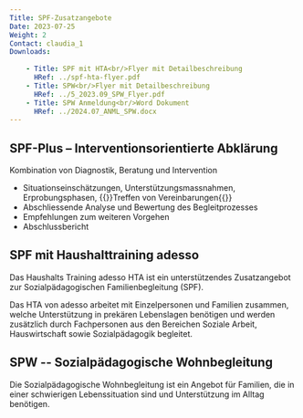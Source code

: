 ```yaml
---
Title: SPF-Zusatzangebote
Date: 2023-07-25
Weight: 2
Contact: claudia_1
Downloads: 
    
    - Title: SPF mit HTA<br/>Flyer mit Detailbeschreibung
      HRef: ../spf-hta-flyer.pdf
    - Title: SPW<br/>Flyer mit Detailbeschreibung
      HRef: ../5_2023.09_SPW_Flyer.pdf
    - Title: SPW Anmeldung<br/>Word Dokument
      HRef: ../2024.07_ANML_SPW.docx
---
```


## SPF-Plus – Interventionsorientierte Abklärung

Kombination von Diagnostik, Beratung und Intervention

* Situationseinschätzungen, Unterstützungsmassnahmen, Erprobungsphasen, {{<nobreak>}}Treffen von Vereinbarungen{{</nobreak>}}
* Abschliessende Analyse und Bewertung des Begleitprozesses
* Empfehlungen zum weiteren Vorgehen
* Abschlussbericht

## SPF mit Haushalttraining adesso

Das Haushalts Training adesso HTA ist ein unterstützendes Zusatzangebot
zur Sozialpädagogischen Familienbegleitung (SPF).

Das HTA von adesso arbeitet mit Einzelpersonen und Familien zusammen,
welche Unterstützung in prekären Lebenslagen benötigen und werden
zusätzlich durch Fachpersonen aus den Bereichen Soziale Arbeit,
Hauswirtschaft sowie Sozialpädagogik begleitet.

## SPW -- Sozialpädagogische Wohnbegleitung

Die Sozialpädagogische Wohnbegleitung ist ein Angebot für Familien, die
in einer schwierigen Lebenssituation sind und Unterstützung im Alltag
benötigen. 